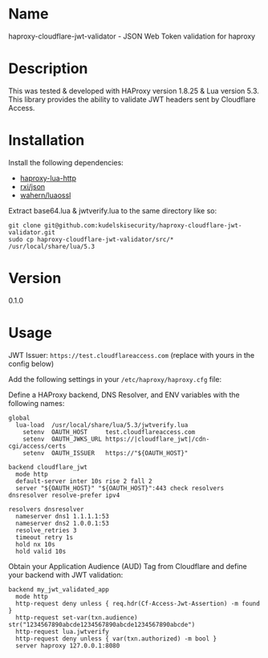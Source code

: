 # Name

haproxy-cloudflare-jwt-validator - JSON Web Token validation for haproxy

# Description

This was tested & developed with HAProxy version 1.8.25 & Lua version 5.3.
This library provides the ability to validate JWT headers sent by Cloudflare Access. 

# Installation

Install the following dependencies:

* [haproxy-lua-http](https://github.com/haproxytech/haproxy-lua-http)
* [rxi/json](https://github.com/rxi/json.lua)
* [wahern/luaossl](https://github.com/wahern/luaossl)

Extract base64.lua & jwtverify.lua to the same directory like so:

```shell
git clone git@github.com:kudelskisecurity/haproxy-cloudflare-jwt-validator.git
sudo cp haproxy-cloudflare-jwt-validator/src/* /usr/local/share/lua/5.3
```

# Version

0.1.0

# Usage

JWT Issuer: `https://test.cloudflareaccess.com` (replace with yours in the config below)

Add the following settings in your `/etc/haproxy/haproxy.cfg` file: 

Define a HAProxy backend, DNS Resolver, and ENV variables with the following names:

```
global
  lua-load  /usr/local/share/lua/5.3/jwtverify.lua
    setenv  OAUTH_HOST     test.cloudflareaccess.com
    setenv  OAUTH_JWKS_URL https://|cloudflare_jwt|/cdn-cgi/access/certs
    setenv  OAUTH_ISSUER   https://"${OAUTH_HOST}"

backend cloudflare_jwt
  mode http
  default-server inter 10s rise 2 fall 2
  server "${OAUTH_HOST}" "${OAUTH_HOST}":443 check resolvers dnsresolver resolve-prefer ipv4

resolvers dnsresolver
  nameserver dns1 1.1.1.1:53
  nameserver dns2 1.0.0.1:53
  resolve_retries 3
  timeout retry 1s
  hold nx 10s
  hold valid 10s
```

Obtain your Application Audience (AUD) Tag from Cloudflare and define your backend with JWT validation:

```
backend my_jwt_validated_app
  mode http
  http-request deny unless { req.hdr(Cf-Access-Jwt-Assertion) -m found }
  http-request set-var(txn.audience) str("1234567890abcde1234567890abcde1234567890abcde")
  http-request lua.jwtverify
  http-request deny unless { var(txn.authorized) -m bool }
  server haproxy 127.0.0.1:8080
```

